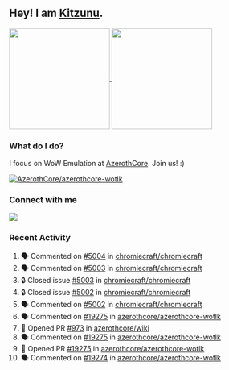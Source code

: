 ## Hey! I am [Kitzunu](https://Github.com/Kitzunu).

<!--
[![Kitzunu's Github stats](https://github-readme-stats.vercel.app/api?username=kitzunu&theme=github_dark&show_icons=true&number_format=long)](https://github.com/Kitzunu)

[![Kitzunu's Language stats](https://github-readme-stats.vercel.app/api/top-langs/?username=Kitzunu&layout=donut&theme=github_dark)](https://github.com/Kitzunu)
-->

<a href="https://github.com/Kitzunu">
  <img height=200 align="center" src="https://github-readme-stats.vercel.app/api?username=kitzunu&theme=github_dark&show_icons=true&number_format=long" />
</a>
<a href="https://github.com/Kitzunu">
  <img height=200 align="center" src="https://github-readme-stats.vercel.app/api/top-langs/?username=Kitzunu&layout=donut&theme=github_dark" />
</a>

### What do I do?

I focus on WoW Emulation at [AzerothCore](https://github.com/AzerothCore). Join us! :)

[![AzerothCore/azerothcore-wotlk](https://github-readme-stats.vercel.app/api/pin/?username=AzerothCore&repo=azerothcore-wotlk&theme=github_dark&show_owner=true)](https://github.com/azerothcore/azerothcore-wotlk)

### Connect with me
[![](https://img.shields.io/badge/AzerothCore%20Discord-Connect%20with%20me!-green)](https://discord.com/invite/gkt4y2x)

### Recent Activity

<!--START_SECTION:activity-->
1. 🗣 Commented on [#5004](https://github.com/chromiecraft/chromiecraft/issues/5004#issuecomment-2209226416) in [chromiecraft/chromiecraft](https://github.com/chromiecraft/chromiecraft)
2. 🗣 Commented on [#5003](https://github.com/chromiecraft/chromiecraft/issues/5003#issuecomment-2209214220) in [chromiecraft/chromiecraft](https://github.com/chromiecraft/chromiecraft)
3. 🔒 Closed issue [#5003](https://github.com/chromiecraft/chromiecraft/issues/5003) in [chromiecraft/chromiecraft](https://github.com/chromiecraft/chromiecraft)
4. 🔒 Closed issue [#5002](https://github.com/chromiecraft/chromiecraft/issues/5002) in [chromiecraft/chromiecraft](https://github.com/chromiecraft/chromiecraft)
5. 🗣 Commented on [#5002](https://github.com/chromiecraft/chromiecraft/issues/5002#issuecomment-2209203949) in [chromiecraft/chromiecraft](https://github.com/chromiecraft/chromiecraft)
6. 🗣 Commented on [#19275](https://github.com/azerothcore/azerothcore-wotlk/pull/19275#issuecomment-2209193970) in [azerothcore/azerothcore-wotlk](https://github.com/azerothcore/azerothcore-wotlk)
7. 💪 Opened PR [#973](https://github.com/azerothcore/wiki/pull/973) in [azerothcore/wiki](https://github.com/azerothcore/wiki)
8. 🗣 Commented on [#19275](https://github.com/azerothcore/azerothcore-wotlk/pull/19275#issuecomment-2209180088) in [azerothcore/azerothcore-wotlk](https://github.com/azerothcore/azerothcore-wotlk)
9. 💪 Opened PR [#19275](https://github.com/azerothcore/azerothcore-wotlk/pull/19275) in [azerothcore/azerothcore-wotlk](https://github.com/azerothcore/azerothcore-wotlk)
10. 🗣 Commented on [#19274](https://github.com/azerothcore/azerothcore-wotlk/pull/19274#issuecomment-2209129007) in [azerothcore/azerothcore-wotlk](https://github.com/azerothcore/azerothcore-wotlk)
<!--END_SECTION:activity-->
